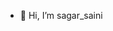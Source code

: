 - 👋 Hi, I’m sagar_saini


<!---
sagarsaini141/sagarsaini141 is a ✨ special ✨ repository because its `README.md` (this file) appears on your GitHub profile.
You can click the Preview link to take a look at your changes.
--->
